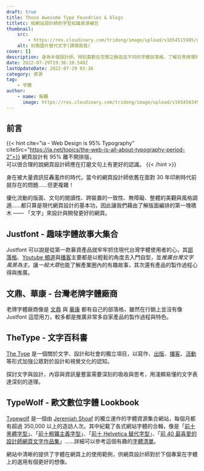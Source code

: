 ```yaml
---
draft: true
title: Those Awesome Type Foundries & blogs
titletc: 給網站設計師的字型知識資源補包
thumbnail:
    src:
        - https://res.cloudinary.com/tridong/image/upload/v1654515985/global/%E4%B8%89%E8%A7%92%E6%9D%B1%E6%9D%B1-%E5%93%81%E7%89%8C%E5%B1%95%E7%A4%BA%E5%B0%81%E9%9D%A2.png
    alt: 封面圖片替代文字(請填寫我)
cover: []
description: 身為半個設計師，特別喜歡在空閒之餘逛逛不同的字體部落格，了解日常用慣的語言符號中，也有其獨特的歷史和個性。本文為蒐集、學習優良字體資源的地方。
date: 2022-07-29T19:36:10.548Z
lastUpdateDate: 2022-07-29 03:36
category: 資源
tag:
    - 字體
author:
    - name: 飯糰
      image: https://res.cloudinary.com/tridong/image/upload/v1654503496/global/%E9%BB%83%E5%AE%97%E7%91%8B-%E9%A0%AD%E5%83%8F.jpg
---
```


## 前言

{{< hint cite="ia - Web Design is 95% Typography" citeSrc="https://ia.net/topics/the-web-is-all-about-typography-period-2">}}
網頁設計有 95% 離不開排版，<br>可以很合理的說網頁設計師應在打磨文句上有更好的認識。
{{< /hint >}}

身在被大量資訊狂轟濫炸的時代，當今的網頁設計師依舊在面對 30 年印刷時代前就存在的問題……但更複雜！

優化流動的版面、文句的閱讀性、跨裝置的一致性、無障礙、整體的美觀與風格調適……都只算是現代網頁設計的基本功，因此讓我們藉由了解版面編排的第一塊積木 —— 「文字」來設計與開發更好的網頁。

## Justfont - 趣味字體故事大集合

Justfont 可以說是從第一款募資產品就牢牢抓住現代台灣字體使用者的心，其[部落格](https://blog.justfont.com/)、[Youtube 頻道](https://www.youtube.com/channel/UC1j5OXLtUj_Hq3zjsITs4Bw)與[播客](https://podcasts.apple.com/sg/podcast/%E5%AD%97%E5%9E%8B%E8%85%A6%E8%A3%9C-a-knob-of-font/id1514491744?l=zh)主要都是以輕鬆的角度去入門自型，並*推廣台灣文字風景為主*，讓*一般大眾*也能了解產業圈內的有趣故事，其次還有產品的製作過程心得與推廣。

<!-- {{< image width="600" height="315" src="https://res.cloudinary.com/webdong/image/upload/v1654544345/post/where-to-find-awesome-fonts/GoogleFont.png" alt="Google Fonts Icon 網頁">}} -->

## 文鼎、華康 - 台灣老牌字體廠商

老牌字體廠商像是 [文鼎](https://www.arphic.com.tw/) 與 [華康](https://www.dynacw.com.tw/) 都有自己的部落格，雖然在行銷上並沒有像 Justfont 這麼用力，較多都是推廣非常多自家產品的製作過程與特色。

## TheType - 文字百科書

[The Type](https://www.thetype.com/) 是一個關於文字、設計和社會的獨立項目，以寫作、[出版](https://www.thetype.com/booklist/)、[播客](https://www.thetype.com/typechat/)、[活動](https://www.thetype.com/category/events/)等形式加強公眾對於設計和視覺文化的認知。

探討文字與設計，內容與資訊量豐富需要深刻的吸收與思考，用淺顯易懂的文字表達深刻的道理。

## TypeWolf - 歐文數位字體 Lookbook

[Typewolf](https://www.typewolf.com/) 是一個由 [Jeremiah Shoaf](https://www.jeremiahshoaf.com/) 的獨立運作的字體資源集合網站，每個月都有超過 350,000 以上的造訪人次。其中紀載了各式網站字體的合輯，像是「[前十黑體字型](https://www.typewolf.com/top-10-sans-serif-fonts)」、「[前十粗獷主義字型](https://www.typewolf.com/top-10-brutalist-fonts)」、「[前十 Helvetica 替代字型](https://www.typewolf.com/top-10-helvetica-alternatives)」、「[前 40 最喜愛的設計師網頁文字作品集](https://www.typewolf.com/portfolio-sites)」……詳細可以參考這個有趣的[字體清單](https://www.typewolf.com/recommendations)。

網站中清晰的提供了字體在網頁上的使用範例，供網頁設計師對於下個專案在字體上的選用有個更好的想像。
